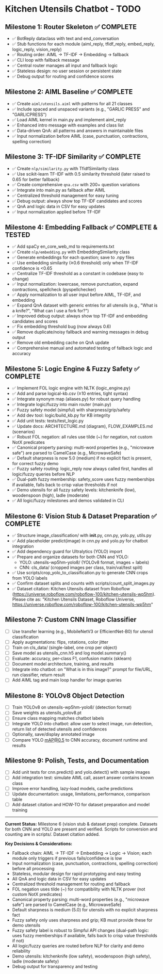 # Kitchen Utensils Chatbot - TODO

## Milestone 1: Router Skeleton ✅ COMPLETE
- ✅ BotReply dataclass with text and end_conversation
- ✅ Stub functions for each module (aiml_reply, tfidf_reply, embed_reply, logic_reply, vision_reply)
- ✅ Routing order: AIML → TF-IDF → Embedding → fallback
- ✅ CLI loop with fallback message
- ✅ Central router manages all input and fallback logic
- ✅ Stateless design: no user session or persistent state
- ✅ Debug output for routing and confidence scores

## Milestone 2: AIML Baseline ✅ COMPLETE  
- ✅ Create `aiml/utensils.aiml` with patterns for all 21 classes
- ✅ Include spaced and unspaced variants (e.g., "GARLIC PRESS" and "GARLICPRESS")
- ✅ Load AIML kernel in main.py and implement aiml_reply
- ✅ Enhanced intro message with examples and class list
- ✅ Data-driven QnA: all patterns and answers in maintainable files
- ✅ Input normalization before AIML (case, punctuation, contractions, spelling correction)

## Milestone 3: TF-IDF Similarity ✅ COMPLETE
- ✅ Create `nlp/similarity.py` with TfidfSimilarity class
- ✅ Use scikit-learn TF-IDF with 0.5 similarity threshold (later raised to 0.65 for better fallback)
- ✅ Create comprehensive `qna.csv` with 200+ question variations
- ✅ Integrate into main.py as fallback after AIML
- ✅ Centralized threshold management for easy tuning
- ✅ Debug output: always show top TF-IDF candidates and scores
- ✅ QnA and logic data in CSV for easy updates
- ✅ Input normalization applied before TF-IDF

## Milestone 4: Embedding Fallback ✅ COMPLETE & TESTED
- ✅ Add spaCy en_core_web_md to requirements.txt
- ✅ Create `nlp/embedding.py` with EmbeddingSimilarity class
- ✅ Generate embeddings for each question; save to .npy files
- ✅ Use embedding similarity (≥0.6 threshold) only when TF-IDF confidence is <0.65
- ✅ Centralize TF-IDF threshold as a constant in codebase (easy to change)
- ✅ Input normalization: lowercase, remove punctuation, expand contractions, spellcheck (pyspellchecker)
- ✅ Apply normalization to all user input before AIML, TF-IDF, and embedding
- ✅ Expand QnA dataset with generic entries for all utensils (e.g., "What is a knife?", "What can I use a fork for?")
- ✅ Improved debug output: always show top TF-IDF and embedding candidates and scores
- ✅ Fix embedding threshold bug (now always 0.6)
- ✅ Remove duplicate/noisy fallback and warning messages in debug output
- ✅ Remove old embedding cache on QnA update
- ✅ Comprehensive manual and automated testing of fallback logic and accuracy

## Milestone 5: Logic Engine & Fuzzy Safety ✅ COMPLETE
- ✅ Implement FOL logic engine with NLTK (logic_engine.py)
- ✅ Add and parse logical-kb.csv (≥10 entries, tight syntax)
- ✅ Integrate synonym map (aliases.py) for robust query handling
- ✅ Integrate logic/fuzzy into main router (main.py)
- ✅ Fuzzy safety model (simpful) with sharpness/grip/safety
- ✅ Add dev tool: logic/build_kb.py for KB integrity
- ✅ Add unit tests: tests/test_logic.py
- ✅ Update docs: ARCHITECTURE.md (diagram), FLOW_EXAMPLES.md (scenarios)
- ✅ Robust FOL negation: all rules use tilde (~) for negation, not custom NotX predicates
- ✅ Canonical property parsing: multi-word properties (e.g., "microwave safe") are parsed to CamelCase (e.g., MicrowaveSafe)
- ✅ Default sharpness is now 5.0 (medium) if no explicit fact is present, for correct fuzzy demo
- ✅ Fuzzy safety routing: logic_reply now always called first, handles all logic/fuzzy queries before NLP
- ✅ Dual-path fuzzy membership: safety_score uses fuzzy memberships if available, falls back to crisp value thresholds if not
- ✅ Demo utensils for all fuzzy safety levels: kitchenknife (low), woodenspoon (high), ladle (moderate)
- ✅ All logic/fuzzy milestones and demos validated in CLI

## Milestone 6: Vision Stub & Dataset Preparation ✅ COMPLETE
- ✅ Structure image_classification/ with __init__.py, cnn.py, yolo.py, utils.py
- ✅ Add placeholder predict(image) in cnn.py and yolo.py for chatbot integration
- ✅ Add dependency guard for Ultralytics (YOLO) import
- ✅ Prepare and organize datasets for both CNN and YOLO:
    - YOLO: utensils-wp5hm-yolo8/ (YOLOv8 format, images + labels)
    - CNN: cls_data/ (cropped images per class, train/val/test split)
- ✅ Use scripts/crop_yolo_to_classification.py to generate CNN crops from YOLO labels
- ✅ Confirm dataset splits and counts with scripts/count_split_images.py
- ✅ Dataset citation: Kitchen Utensils dataset from Roboflow (https://universe.roboflow.com/roboflow-100/kitchen-utensils-wp5hm). Please cite as: "Kitchen Utensils Dataset, Roboflow Universe, https://universe.roboflow.com/roboflow-100/kitchen-utensils-wp5hm"

## Milestone 7: Custom CNN Image Classifier
- [ ] Use transfer learning (e.g., MobileNetV3 or EfficientNet-B0) for utensil classification
- [ ] Apply augmentations: flips, rotations, color jitter
- [ ] Train on cls_data/ (single-label, one crop per object)
- [ ] Save model as utensils_cnn.h5 and log model.summary()
- [ ] Evaluate: accuracy, per-class F1, confusion matrix (sklearn)
- [ ] Document model architecture, training, and results
- [ ] Integrate into chatbot: on "What is in this image?" prompt for file/URL, run classifier, return result
- [ ] Add AIML tag and main loop handler for image queries

## Milestone 8: YOLOv8 Object Detection
- [ ] Train YOLOv8 on utensils-wp5hm-yolo8/ (detection format)
- [ ] Save weights as utensils_yolov8.pt
- [ ] Ensure class mapping matches chatbot labels
- [ ] Integrate YOLO into chatbot: allow user to select image, run detection, return list of detected utensils and confidences
- [ ] Optionally, save/display annotated image
- [ ] Compare YOLO mAP@0.5 to CNN accuracy, document runtime and results

## Milestone 9: Polish, Tests, and Documentation
- [ ] Add unit tests for cnn.predict() and yolo.detect() with sample images
- [ ] Add integration test: simulate AIML call, assert answer contains known class
- [ ] Improve error handling, lazy-load models, cache predictions
- [ ] Update documentation: usage, limitations, performance, comparison table
- [ ] Add dataset citation and HOW-TO for dataset preparation and model training

---

**Current Status:** Milestone 6 (vision stub & dataset prep) complete. Datasets for both CNN and YOLO are present and verified. Scripts for conversion and counting are in scripts/. Dataset citation added.

**Key Decisions & Considerations:**
- Fallback chain: AIML → TF-IDF → Embedding → Logic → Vision; each module only triggers if previous fails/confidence is low
- Input normalization (case, punctuation, contractions, spelling correction) before all processing
- Stateless, modular design for rapid prototyping and easy testing
- All QnA and logic data in CSV for easy updates
- Centralized threshold management for routing and fallback
- FOL negation uses tilde (~) for compatibility with NLTK prover (not custom NotX predicates)
- Canonical property parsing: multi-word properties (e.g., "microwave safe") are parsed to CamelCase (e.g., MicrowaveSafe)
- Default sharpness is medium (5.0) for utensils with no explicit sharpness fact
- Fuzzy safety only uses sharpness and grip; KB must provide these for demo utensils
- Fuzzy safety label is robust to Simpful API changes (dual-path logic: uses fuzzy memberships if available, falls back to crisp value thresholds if not)
- All logic/fuzzy queries are routed before NLP for clarity and demo reliability
- Demo utensils: kitchenknife (low safety), woodenspoon (high safety), ladle (moderate safety)
- Debug output for transparency and testing 
